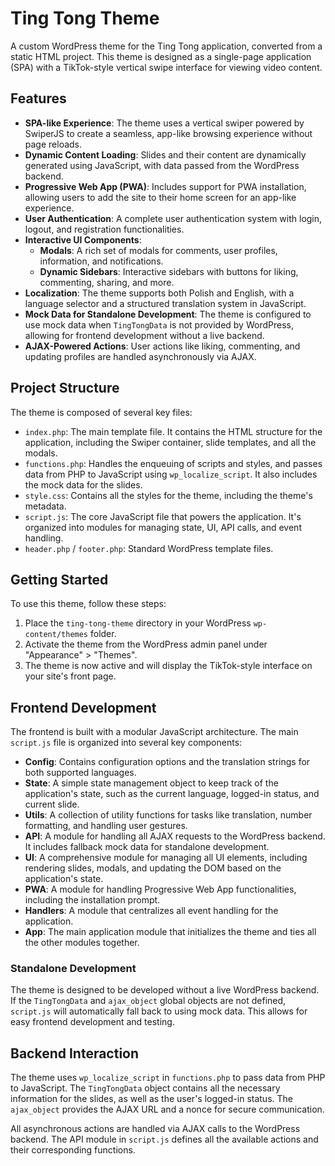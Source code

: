 # Ting Tong Theme

A custom WordPress theme for the Ting Tong application, converted from a static HTML project. This theme is designed as a single-page application (SPA) with a TikTok-style vertical swipe interface for viewing video content.

## Features

- **SPA-like Experience**: The theme uses a vertical swiper powered by SwiperJS to create a seamless, app-like browsing experience without page reloads.
- **Dynamic Content Loading**: Slides and their content are dynamically generated using JavaScript, with data passed from the WordPress backend.
- **Progressive Web App (PWA)**: Includes support for PWA installation, allowing users to add the site to their home screen for an app-like experience.
- **User Authentication**: A complete user authentication system with login, logout, and registration functionalities.
- **Interactive UI Components**:
    - **Modals**: A rich set of modals for comments, user profiles, information, and notifications.
    - **Dynamic Sidebars**: Interactive sidebars with buttons for liking, commenting, sharing, and more.
- **Localization**: The theme supports both Polish and English, with a language selector and a structured translation system in JavaScript.
- **Mock Data for Standalone Development**: The theme is configured to use mock data when `TingTongData` is not provided by WordPress, allowing for frontend development without a live backend.
- **AJAX-Powered Actions**: User actions like liking, commenting, and updating profiles are handled asynchronously via AJAX.

## Project Structure

The theme is composed of several key files:

- `index.php`: The main template file. It contains the HTML structure for the application, including the Swiper container, slide templates, and all the modals.
- `functions.php`: Handles the enqueuing of scripts and styles, and passes data from PHP to JavaScript using `wp_localize_script`. It also includes the mock data for the slides.
- `style.css`: Contains all the styles for the theme, including the theme's metadata.
- `script.js`: The core JavaScript file that powers the application. It's organized into modules for managing state, UI, API calls, and event handling.
- `header.php` / `footer.php`: Standard WordPress template files.

## Getting Started

To use this theme, follow these steps:

1.  Place the `ting-tong-theme` directory in your WordPress `wp-content/themes` folder.
2.  Activate the theme from the WordPress admin panel under "Appearance" > "Themes".
3.  The theme is now active and will display the TikTok-style interface on your site's front page.

## Frontend Development

The frontend is built with a modular JavaScript architecture. The main `script.js` file is organized into several key components:

- **Config**: Contains configuration options and the translation strings for both supported languages.
- **State**: A simple state management object to keep track of the application's state, such as the current language, logged-in status, and current slide.
- **Utils**: A collection of utility functions for tasks like translation, number formatting, and handling user gestures.
- **API**: A module for handling all AJAX requests to the WordPress backend. It includes fallback mock data for standalone development.
- **UI**: A comprehensive module for managing all UI elements, including rendering slides, modals, and updating the DOM based on the application's state.
- **PWA**: A module for handling Progressive Web App functionalities, including the installation prompt.
- **Handlers**: A module that centralizes all event handling for the application.
- **App**: The main application module that initializes the theme and ties all the other modules together.

### Standalone Development

The theme is designed to be developed without a live WordPress backend. If the `TingTongData` and `ajax_object` global objects are not defined, `script.js` will automatically fall back to using mock data. This allows for easy frontend development and testing.

## Backend Interaction

The theme uses `wp_localize_script` in `functions.php` to pass data from PHP to JavaScript. The `TingTongData` object contains all the necessary information for the slides, as well as the user's logged-in status. The `ajax_object` provides the AJAX URL and a nonce for secure communication.

All asynchronous actions are handled via AJAX calls to the WordPress backend. The API module in `script.js` defines all the available actions and their corresponding functions.